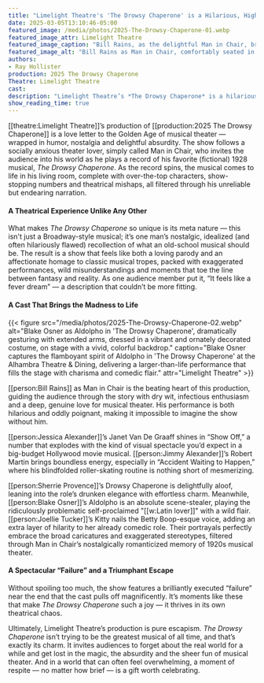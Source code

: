 ```yaml
---
title: "Limelight Theatre's 'The Drowsy Chaperone' is a Hilarious, High-Energy Escape"
date: 2025-03-05T13:10:46-05:00
featured_image: /media/photos/2025-The-Drowsy-Chaperone-01.webp
featured_image_attr: Limelight Theatre
featured_image_caption: "Bill Rains, as the delightful Man in Chair, brings warmth and wit to the stage in *The Drowsy Chaperone*, captivating the audience with his nostalgic reverie, showcased here in his cozy living room set at Limelight Theatre."
featured_image_alt: "Bill Rains as Man in Chair, comfortably seated in a plush red armchair, exuding a cheerful demeanor in a cozy living room set from 'The Drowsy Chaperone' at Limelight Theatre."
authors: 
- Ray Hollister
production: 2025 The Drowsy Chaperone
Theatre: Limelight Theatre
cast: 
description: "Limelight Theatre’s *The Drowsy Chaperone* is a hilarious, meta-musical filled with dazzling performances, over-the-top antics and pure theatrical joy."
show_reading_time: true
---
```

[[theatre:Limelight Theatre]]’s production of [[production:2025 The Drowsy Chaperone]] is a love letter to the Golden Age of musical theater — wrapped in humor, nostalgia and delightful absurdity. The show follows a socially anxious theater lover, simply called Man in Chair, who invites the audience into his world as he plays a record of his favorite (fictional) 1928 musical, *The Drowsy Chaperone*. As the record spins, the musical comes to life in his living room, complete with over-the-top characters, show-stopping numbers and theatrical mishaps, all filtered through his unreliable but endearing narration.<!--more-->

#### A Theatrical Experience Unlike Any Other

What makes *The Drowsy Chaperone* so unique is its meta nature — this isn't just a Broadway-style musical; it’s one man’s nostalgic, idealized (and often hilariously flawed) recollection of what an old-school musical should be. The result is a show that feels like both a loving parody and an affectionate homage to classic musical tropes, packed with exaggerated performances, wild misunderstandings and moments that toe the line between fantasy and reality. As one audience member put it, “It feels like a fever dream” — a description that couldn’t be more fitting.

#### A Cast That Brings the Madness to Life

{{< figure src="/media/photos/2025-The-Drowsy-Chaperone-02.webp" alt="Blake Osner as Aldolpho in 'The Drowsy Chaperone', dramatically gesturing with extended arms, dressed in a vibrant and ornately decorated costume, on stage with a vivid, colorful backdrop." caption="Blake Osner captures the flamboyant spirit of Aldolpho in 'The Drowsy Chaperone' at the Alhambra Theatre & Dining, delivering a larger-than-life performance that fills the stage with charisma and comedic flair." attr="Limelight Theatre" >}}

[[person:Bill Rains]] as Man in Chair is the beating heart of this production, guiding the audience through the story with dry wit, infectious enthusiasm and a deep, genuine love for musical theater. His performance is both hilarious and oddly poignant, making it impossible to imagine the show without him.

[[person:Jessica Alexander]]’s Janet Van De Graaff shines in “Show Off,” a number that explodes with the kind of visual spectacle you’d expect in a big-budget Hollywood movie musical. [[person:Jimmy Alexander]]’s Robert Martin brings boundless energy, especially in “Accident Waiting to Happen,” where his blindfolded roller-skating routine is nothing short of mesmerizing.

[[person:Sherrie Provence]]’s Drowsy Chaperone is delightfully aloof, leaning into the role’s drunken elegance with effortless charm. Meanwhile, [[person:Blake Osner]]’s Aldolpho is an absolute scene-stealer, playing the ridiculously problematic self-proclaimed "[[w:Latin lover]]" with a wild flair. [[person:Joellie Tucker]]’s Kitty nails the Betty Boop-esque voice, adding an extra layer of hilarity to her already comedic role. Their portrayals perfectly embrace the broad caricatures and exaggerated stereotypes, filtered through Man in Chair’s nostalgically romanticized memory of 1920s musical theater.

#### A Spectacular “Failure” and a Triumphant Escape

Without spoiling too much, the show features a brilliantly executed “failure” near the end that the cast pulls off magnificently. It’s moments like these that make *The Drowsy Chaperone* such a joy — it thrives in its own theatrical chaos.

Ultimately, Limelight Theatre’s production is pure escapism. *The Drowsy Chaperone* isn’t trying to be the greatest musical of all time, and that’s exactly its charm. It invites audiences to forget about the real world for a while and get lost in the magic, the absurdity and the sheer fun of musical theater. And in a world that can often feel overwhelming, a moment of respite — no matter how brief — is a gift worth celebrating.